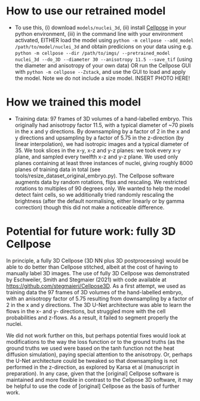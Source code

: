 # How to use our retrained model
- To use this, (i) download ``models/nuclei_3d``, (ii) install [Cellpose](https://github.com/MouseLand/cellpose) in your python environment, (iii) in the command line with your environment activated, EITHER load the model using ``python -m cellpose --add_model /path/to/model/nuclei_3d`` and obtain predicions on your data using e.g. ``python -m cellpose --dir /path/to/imgs/ --pretrained_model nuclei_3d --do_3D --diameter 30 --anisotropy 11.5 --save_tif`` (using the diameter and anisotropy of your own data) OR run the Cellpose GUI with ``python -m cellpose --Zstack``, and use the GUI to load and apply the model. Note we do not include a size model. INSERT PHOTO HERE!


# How we trained this model
- Training data: 97 frames of 3D volumes of a hand-labelled embryo. This originally had anisotropy factor 11.5, with a typical diameter of ~70 pixels in the x and y directions. By downsampling by a factor of 2 in the x and y directions and upsampling by a factor of 5.75 in the z-direction (by linear interpolation), we had isotropic images and a typical diameter of 35. We took slices in the x-y, x-z and y-z planes: we took every x-y plane, and sampled every twelfth x-z and y-z plane. We used only planes containing at least three instances of nuclei, giving roughly 8000 planes of training data in total (see tools/resize_dataset_original_embryo.py). The Cellpose software augments data by random rotations, flips and rescaling. We restricted rotations to multiples of 90 degrees only. We wanted to help the model detect faint cells, so we additionally tried randomly rescaling the brightness (after the default normalising, either linearly or by gamma correction) though this did not make a noticeable difference.



# Potential for future work: fully 3D Cellpose
In principle, a fully 3D Cellpose (3D NN plus 3D postprocessing) would be able to do better than Cellpose stitched, albeit at the cost of having to manually label 3D images. The use of fully 3D Cellpose was demonstrated by Eschweiler, Smith and Stegmaier (2021) with code available at https://github.com/stegmaierj/Cellpose3D. As a first attempt, we used as training data the 97 frames of 3D volumes of the hand-labelled embryo, with an anisotropy factor of 5.75 resulting from downsampling by a factor of 2 in the x and y directions. The 3D U-Net architecture was able to learn the flows in the x- and y- directions, but struggled more with the cell probabilities and z-flows. As a result, it failed to segment properly the nuclei.

We did not work further on this, but perhaps potential fixes would look at modifications to the way the loss function or to the ground truths (as the ground truths we used were based on the tanh function not the heat diffusion simulation), paying special attention to the anisotropy. Or, perhaps the U-Net architecture could be tweaked so that downsampling is not performed in the z-direction, as explored by Karsa et al (manuscript in preparation). In any case, given that the [original] Cellpose software is maintained and more flexible in contrast to the Cellpose 3D software, it may be helpful to use the code of [original] Cellpose as the basis of further work.
